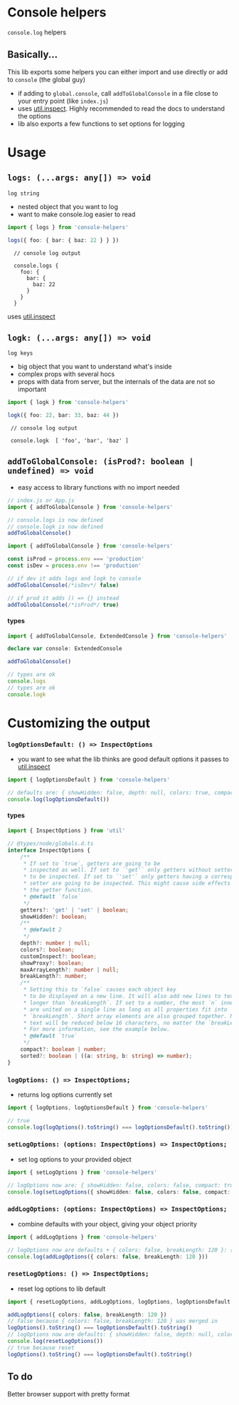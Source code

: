 # Console helpers

`console.log` helpers

## Basically...

This lib exports some helpers you can either import and use directly or add to `console` (the global guy)

-   if adding to `global.console`, call `addToGlobalConsole` in a file close to your entry point (like `index.js`)
-   uses [util.inspect](https://nodejs.org/api/util.html#util_util_inspect_object_options). Highly recommended to read the docs to understand the options
-   lib also exports a few functions to set options for logging

# Usage

## `logs: (...args: any[]) => void`

`log string`


-   nested object that you want to log
-   want to make console.log easier to read

```typescript
import { logs } from 'console-helpers'

logs({ foo: { bar: { baz: 22 } } })
```

```text
  // console log output

  console.logs {
    foo: {
      bar: {
        baz: 22
      }
    }
  }
```

uses [util.inspect](https://nodejs.org/api/util.html#util_util_inspect_object_options)

## `logk: (...args: any[]) => void`

`log keys`


-   big object that you want to understand what's inside
-   complex props with several hocs
-   props with data from server, but the internals of the data are not so important

```typescript
import { logk } from 'console-helpers'

logk({ foo: 22, bar: 33, baz: 44 })
```

```text
 // console log output

 console.logk  [ 'foo', 'bar', 'baz' ]
```

## `addToGlobalConsole: (isProd?: boolean | undefined) => void`


-   easy access to library functions with no import needed

```typescript
// index.js or App.js
import { addToGlobalConsole } from 'console-helpers'

// console.logs is now defined
// console.logk is now defined
addToGlobalConsole()
```

```typescript
import { addToGlobalConsole } from 'console-helpers'

const isProd = process.env === 'production'
const isDev = process.env !== 'production'

// if dev it adds logs and logk to console
addToGlobalConsole(/*isDev*/ false)

// if prod it adds () => {} instead
addToGlobalConsole(/*isProd*/ true)
```

#### types

```typescript
import { addToGlobalConsole, ExtendedConsole } from 'console-helpers'

declare var console: ExtendedConsole

addToGlobalConsole()

// types are ok
console.logs
// types are ok
console.logk
```

# Customizing the output

### `logOptionsDefault: () => InspectOptions`


-   you want to see what the lib thinks are good default options it passes to [util.inspect](https://nodejs.org/api/util.html#util_util_inspect_object_options)

```typescript
import { logOptionsDefault } from 'console-helpers'

// defaults are: { showHidden: false, depth: null, colors: true, compact: false }
console.log(logOptionsDefault())
```

#### types

```typescript
import { InspectOptions } from 'util'

// @types/node/globals.d.ts
interface InspectOptions {
    /**
     * If set to `true`, getters are going to be
     * inspected as well. If set to `'get'` only getters without setter are going
     * to be inspected. If set to `'set'` only getters having a corresponding
     * setter are going to be inspected. This might cause side effects depending on
     * the getter function.
     * @default `false`
     */
    getters?: 'get' | 'set' | boolean;
    showHidden?: boolean;
    /**
     * @default 2
     */
    depth?: number | null;
    colors?: boolean;
    customInspect?: boolean;
    showProxy?: boolean;
    maxArrayLength?: number | null;
    breakLength?: number;
    /**
     * Setting this to `false` causes each object key
     * to be displayed on a new line. It will also add new lines to text that is
     * longer than `breakLength`. If set to a number, the most `n` inner elements
     * are united on a single line as long as all properties fit into
     * `breakLength`. Short array elements are also grouped together. Note that no
     * text will be reduced below 16 characters, no matter the `breakLength` size.
     * For more information, see the example below.
     * @default `true`
     */
    compact?: boolean | number;
    sorted?: boolean | ((a: string, b: string) => number);
}
```

### `logOptions: () => InspectOptions;`


-   returns log options currently set

```typescript
import { logOptions, logOptionsDefault } from 'console-helpers'

// true
console.log(logOptions().toString() === logOptionsDefault().toString())
```

### `setLogOptions: (options: InspectOptions) => InspectOptions;`


-   set log options to your provided object

```typescript
import { setLogOptions } from 'console-helpers'

// logOptions now are: { showHidden: false, colors: false, compact: true, breakLength: 120 }
console.log(setLogOptions({ showHidden: false, colors: false, compact: true, breakLength: 120 }))
```

### `addLogOptions: (options: InspectOptions) => InspectOptions;`


-   combine defaults with your object, giving your object priority

```typescript
import { addLogOptions } from 'console-helpers'

// logOptions now are defaults + { colors: false, breakLength: 120 }: { showHidden: false, depth: null, colors: false, compact: false, breakLength: 120 }
console.log(addLogOptions({ colors: false, breakLength: 120 }))
```

### `resetLogOptions: () => InspectOptions;`


-   reset log options to lib default

```typescript
import { resetLogOptions, addLogOptions, logOptions, logOptionsDefault } from 'console-helpers'

addLogOptions({ colors: false, breakLength: 120 })
// false because { colors: false, breakLength: 120 } was merged in
logOptions().toString() === logOptionsDefault().toString()
// logOptions now are defaults: { showHidden: false, depth: null, colors: true, compact: false }
console.log(resetLogOptions())
// true because reset
logOptions().toString() === logOptionsDefault().toString()
```

## To do

Better browser support with pretty format
